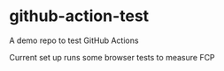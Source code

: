 # github-action-test

A demo repo to test GitHub Actions

Current set up runs some browser tests to measure FCP
